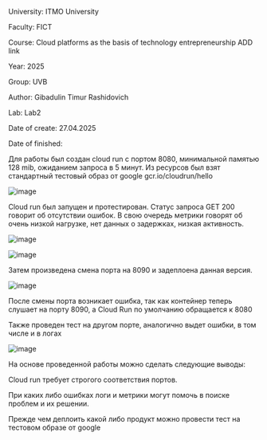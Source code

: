 University: ITMO University

Faculty: FICT

Course: Cloud platforms as the basis of technology entrepreneurship ADD link

Year: 2025

Group: UVB

Author: Gibadulin Timur Rashidovich

Lab: Lab2

Date of create: 27.04.2025

Date of finished: 

Для работы был создан cloud run с портом 8080, минимальной памятью 128 mib, ожиданием запроса в 5 минут. Из ресурсов был взят стандартный тестовый образ от google gcr.io/cloudrun/hello

![image](https://github.com/user-attachments/assets/8761e575-bded-470d-a156-69a019aee5ab)

Cloud run был запущен и протестирован. Статус запроса GET 200 говорит об отсутствии ошибок. В свою очередь метрики говорят об очень низкой нагрузке, нет данных о задержках, низкая активность.

![image](https://github.com/user-attachments/assets/79203b62-6931-472c-81d1-9cdc18f993ba)

![image](https://github.com/user-attachments/assets/3e2a73e9-e6c7-4540-869d-7a28d057c556)

Затем произведена смена порта на 8090 и задеплоена данная версия.

![image](https://github.com/user-attachments/assets/3e2c80bb-88fa-4d12-85d3-7f0df7a791c9)

После смены порта возникает ошибка, так как контейнер теперь слушает на порту 8090, а Cloud Run по умолчанию обращается к 8080

Также проведен тест на другом порте, аналогично выдет ошибки, в том числе и в логах

![image](https://github.com/user-attachments/assets/6aa4632d-9c1d-45c4-ac6b-836a3aaef042)

На основе проведенной работы можно сделать следующие выводы:

Cloud run требует строгого соответствия портов.

При каких либо ошибках логи и метрики могут помочь в поиске проблем и их решении.

Прежде чем деплоить какой либо продукт можно провести тест на тестовом образе от google
